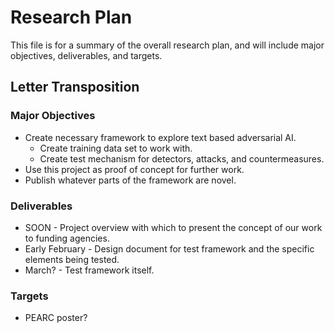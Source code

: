 # Research Plan

This file is for a summary of the overall research plan, and will include major objectives, deliverables, and targets.

## Letter Transposition

### Major Objectives

* Create necessary framework to explore text based adversarial AI.
    * Create training data set to work with.
    * Create test mechanism for detectors, attacks, and countermeasures.
* Use this project as proof of concept for further work.
* Publish whatever parts of the framework are novel.

### Deliverables

* SOON - Project overview with which to present the concept of our work to funding agencies.
* Early February - Design document for test framework and the specific elements being tested.
* March? - Test framework itself.

### Targets

* PEARC poster?
